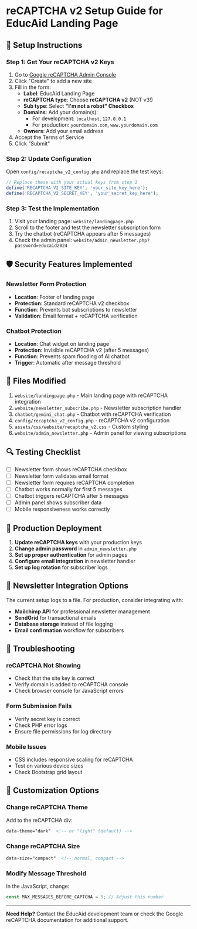# reCAPTCHA v2 Setup Guide for EducAid Landing Page

## 🔧 Setup Instructions

### Step 1: Get Your reCAPTCHA v2 Keys

1. Go to [Google reCAPTCHA Admin Console](https://www.google.com/recaptcha/admin/create)
2. Click "Create" to add a new site
3. Fill in the form:
   - **Label**: EducAid Landing Page
   - **reCAPTCHA type**: Choose **reCAPTCHA v2** (NOT v3!)
   - **Sub type**: Select **"I'm not a robot" Checkbox**
   - **Domains**: Add your domain(s):
     - For development: `localhost`, `127.0.0.1`
     - For production: `yourdomain.com`, `www.yourdomain.com`
   - **Owners**: Add your email address
4. Accept the Terms of Service
5. Click "Submit"

### Step 2: Update Configuration

Open `config/recaptcha_v2_config.php` and replace the test keys:

```php
// Replace these with your actual keys from step 1
define('RECAPTCHA_V2_SITE_KEY', 'your_site_key_here');
define('RECAPTCHA_V2_SECRET_KEY', 'your_secret_key_here');
```

### Step 3: Test the Implementation

1. Visit your landing page: `website/landingpage.php`
2. Scroll to the footer and test the newsletter subscription form
3. Try the chatbot (reCAPTCHA appears after 5 messages)
4. Check the admin panel: `website/admin_newsletter.php?password=educaid2024`

## 🛡️ Security Features Implemented

### Newsletter Form Protection
- **Location**: Footer of landing page
- **Protection**: Standard reCAPTCHA v2 checkbox
- **Function**: Prevents bot subscriptions to newsletter
- **Validation**: Email format + reCAPTCHA verification

### Chatbot Protection
- **Location**: Chat widget on landing page
- **Protection**: Invisible reCAPTCHA v2 (after 5 messages)
- **Function**: Prevents spam flooding of AI chatbot
- **Trigger**: Automatic after message threshold

## 📁 Files Modified

1. `website/landingpage.php` - Main landing page with reCAPTCHA integration
2. `website/newsletter_subscribe.php` - Newsletter subscription handler
3. `chatbot/gemini_chat.php` - Chatbot with reCAPTCHA verification
4. `config/recaptcha_v2_config.php` - reCAPTCHA v2 configuration
5. `assets/css/website/recaptcha_v2.css` - Custom styling
6. `website/admin_newsletter.php` - Admin panel for viewing subscriptions

## 🔍 Testing Checklist

- [ ] Newsletter form shows reCAPTCHA checkbox
- [ ] Newsletter form validates email format
- [ ] Newsletter form requires reCAPTCHA completion
- [ ] Chatbot works normally for first 5 messages
- [ ] Chatbot triggers reCAPTCHA after 5 messages
- [ ] Admin panel shows subscriber data
- [ ] Mobile responsiveness works correctly

## 🚀 Production Deployment

1. **Update reCAPTCHA keys** with your production keys
2. **Change admin password** in `admin_newsletter.php`
3. **Set up proper authentication** for admin pages
4. **Configure email integration** in newsletter handler
5. **Set up log rotation** for subscriber logs

## 📧 Newsletter Integration Options

The current setup logs to a file. For production, consider integrating with:
- **Mailchimp API** for professional newsletter management
- **SendGrid** for transactional emails
- **Database storage** instead of file logging
- **Email confirmation** workflow for subscribers

## 🔧 Troubleshooting

### reCAPTCHA Not Showing
- Check that the site key is correct
- Verify domain is added to reCAPTCHA console
- Check browser console for JavaScript errors

### Form Submission Fails
- Verify secret key is correct
- Check PHP error logs
- Ensure file permissions for log directory

### Mobile Issues
- CSS includes responsive scaling for reCAPTCHA
- Test on various device sizes
- Check Bootstrap grid layout

## 📝 Customization Options

### Change reCAPTCHA Theme
Add to the reCAPTCHA div:
```html
data-theme="dark"  <!-- or "light" (default) -->
```

### Change reCAPTCHA Size
```html
data-size="compact"  <!-- normal, compact -->
```

### Modify Message Threshold
In the JavaScript, change:
```javascript
const MAX_MESSAGES_BEFORE_CAPTCHA = 5; // Adjust this number
```

---

**Need Help?** Contact the EducAid development team or check the Google reCAPTCHA documentation for additional support.